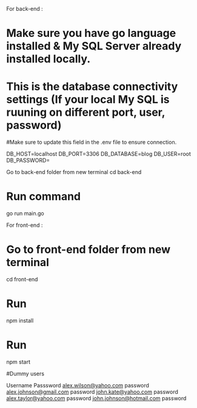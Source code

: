 For back-end : 

# Make sure you have go language installed & My SQL Server already installed locally.

# This is the database connectivity settings (If your local My SQL is ruuning on different port, user, password)
#Make sure to update this field in the .env file to ensure connection.

DB_HOST=localhost
DB_PORT=3306
DB_DATABASE=blog
DB_USER=root
DB_PASSWORD=

Go to back-end folder from new terminal
cd back-end

# Run command
go run main.go


For front-end :

# Go to front-end folder from new terminal
cd front-end

# Run 
npm install

# Run 
npm start

#Dummy users

Username                      Passsword
alex.wilson@yahoo.com         password
alex.johnson@gmail.com        password
john.kate@yahoo.com           password
alex.taylor@yahoo.com         password
john.johnson@hotmail.com      password







